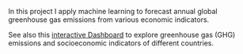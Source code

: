 In this project I apply machine learning to forecast annual global greenhouse gas emissions from various economic indicators.

See also this [interactive Dashboard](https://climate-change-dash.plotly.app/) to explore greenhouse gas (GHG) emissions and socioeconomic indicators of different countries.